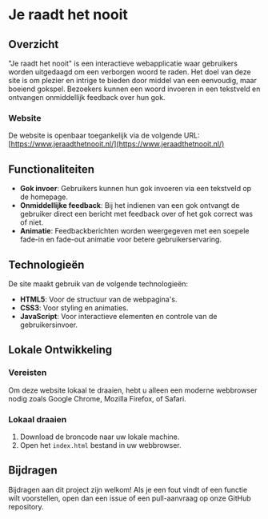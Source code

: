 # Je raadt het nooit

## Overzicht

"Je raadt het nooit" is een interactieve webapplicatie waar gebruikers worden uitgedaagd om een verborgen woord te raden. Het doel van deze site is om plezier en intrige te bieden door middel van een eenvoudig, maar boeiend gokspel. Bezoekers kunnen een woord invoeren in een tekstveld en ontvangen onmiddellijk feedback over hun gok.

### Website

De website is openbaar toegankelijk via de volgende URL: [https://www.jeraadthetnooit.nl/](https://www.jeraadthetnooit.nl/)

## Functionaliteiten

- **Gok invoer**: Gebruikers kunnen hun gok invoeren via een tekstveld op de homepage.
- **Onmiddellijke feedback**: Bij het indienen van een gok ontvangt de gebruiker direct een bericht met feedback over of het gok correct was of niet.
- **Animatie**: Feedbackberichten worden weergegeven met een soepele fade-in en fade-out animatie voor betere gebruikerservaring.

## Technologieën

De site maakt gebruik van de volgende technologieën:
- **HTML5**: Voor de structuur van de webpagina's.
- **CSS3**: Voor styling en animaties.
- **JavaScript**: Voor interactieve elementen en controle van de gebruikersinvoer.

## Lokale Ontwikkeling

### Vereisten

Om deze website lokaal te draaien, hebt u alleen een moderne webbrowser nodig zoals Google Chrome, Mozilla Firefox, of Safari.

### Lokaal draaien

1. Download de broncode naar uw lokale machine.
2. Open het `index.html` bestand in uw webbrowser.

## Bijdragen

Bijdragen aan dit project zijn welkom! Als je een fout vindt of een functie wilt voorstellen, open dan een issue of een pull-aanvraag op onze GitHub repository.
